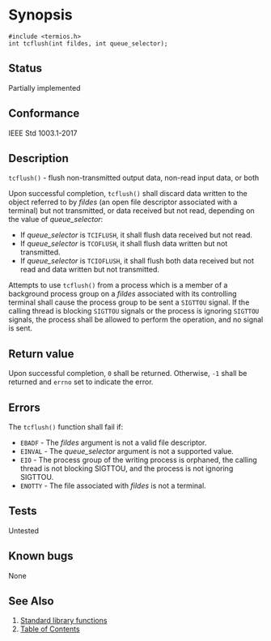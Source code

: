 <!-- Documentation template to fill -->
# Synopsis 

`#include <termios.h>`</br>
`int tcflush(int fildes, int queue_selector);`

<!-- #MUST_BE: check status according to implementation -->
## Status

Partially implemented

<!-- #MUST_BE: if function shall be posix compliant print the standard signature  -->
## Conformance

IEEE Std 1003.1-2017 

<!-- #MUST_BE: update description from opengroup AND READ IT and check if it matches  -->
## Description 
 
`tcflush()` - flush non-transmitted output data, non-read input data, or both

Upon successful completion, `tcflush()` shall discard data written to the object referred to by _fildes_ (an open file descriptor associated with a terminal) but not transmitted, or data received but not read, depending on the value of _queue_selector_:

* If _queue_selector_ is `TCIFLUSH`, it shall flush data received but not read.
* If _queue_selector_ is `TCOFLUSH`, it shall flush data written but not transmitted.
* If _queue_selector_ is `TCIOFLUSH`, it shall flush both data received but not read and data written but not transmitted.

Attempts to use `tcflush()` from a process which is a member of a background process group on a _fildes_ associated with its controlling terminal shall cause the process group to be sent a `SIGTTOU` signal. If the calling thread is blocking `SIGTTOU` signals or the process is ignoring `SIGTTOU` signals, the process shall be allowed to perform the operation, and no signal is sent.

<!-- #MUST_BE: check return values by the function  -->
## Return value

Upon successful completion, `0` shall be returned. Otherwise, `-1` shall be returned and `errno` set to indicate the error.

<!-- #MUST_BE: check what errors can cause the function to fail  -->
## Errors

The `tcflush()` function shall fail if:

* `EBADF` - The _fildes_ argument is not a valid file descriptor.
* `EINVAL` - The _queue_selector_ argument is not a supported value.
* `EIO` - The process group of the writing process is orphaned, the calling thread is not blocking SIGTTOU, and the process is not ignoring SIGTTOU.
* `ENOTTY` - The file associated with _fildes_ is not a terminal.



<!-- #MUST_BE: function by default shall be untested, when tested there should be a link to test location and test command for ia32 test runner  -->
## Tests

Untested 

<!-- #MUST_BE: check for pending issues in  -->
## Known bugs 

None

## See Also

1. [Standard library functions](../README.md)
2. [Table of Contents](../../../README.md)
